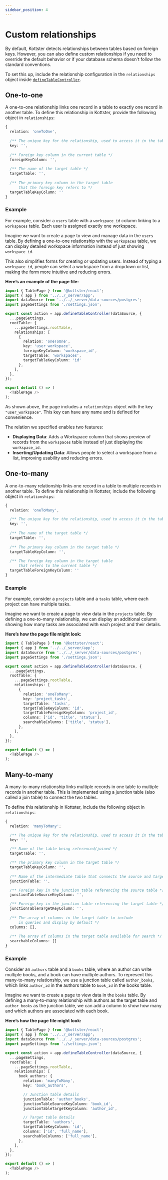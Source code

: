 ```yaml
---
sidebar_position: 4
---
```


# Custom relationships

By default, Kottster detects relationships between tables based on foreign keys. However, you can also define custom relationships if you need to override the default behavior or if your database schema doesn't follow the standard conventions.

To set this up, include the relationship configuration in the `relationships` object inside [`defineTableController`](/table/configuration/api).

## One-to-one

A one-to-one relationship links one record in a table to exactly one record in another table. To define this relationship in Kottster, provide the following object in `relationships`:

```typescript
{ 
  relation: 'oneToOne',
  
  /** The unique key for the relationship, used to access it in the table configuration */
  key: '',
  
  /** Foreign key column in the current table */   
  foreignKeyColumn: '',
  
  /** The name of the target table */      
  targetTable: '',
  
  /** The primary key column in the target table 
      that the foreign key refers to */ 
  targetTableKeyColumn: ''
}
```

### Example

For example, consider a `users` table with a `workspace_id` column linking to a `workspaces` table. Each user is assigned exactly one workspace.

Imagine we want to create a page to view and manage data in the `users` table. By defining a one-to-one relationship with the `workspaces` table, we can display detailed workspace information instead of just showing `workspace_id`.

This also simplifies forms for creating or updating users. Instead of typing a `workspace_id`, people can select a workspace from a dropdown or list, making the form more intuitive and reducing errors.

**Here’s an example of the page file:**

```typescript title="app/pages/users/index.jsx"
import { TablePage } from '@kottster/react';
import { app } from '../../_server/app';
import dataSource from '../../_server/data-sources/postgres';
import pageSettings from './settings.json';

export const action = app.defineTableController(dataSource, {
  ...pageSettings,
  rootTable: {
    ...pageSettings.rootTable,
    relationships: [
      {
        relation: 'oneToOne',
        key: 'user_workspace',
        foreignKeyColumn: 'workspace_id',    
        targetTable: 'workspaces',
        targetTableKeyColumn: 'id'
      },
    ],
  },
});

export default () => (
  <TablePage />
);
```

As shown above, the page includes a `relationships` object with the key `"user_workspace"`. This key can have any name and is defined for convenience. 

The relation we specified enables two features:

- **Displaying Data**: Adds a Workspace column that shows preview of records from the `workspaces` table instead of just displaying the `workspace_id`.
- **Inserting/Updating Data**: Allows people to select a workspace from a list, improving usability and reducing errors.

## One-to-many

A one-to-many relationship links one record in a table to multiple records in another table. To define this relationship in Kottster, include the following object in `relationships`:

```typescript
{
  relation: 'oneToMany',

  /** The unique key for the relationship, used to access it in the table configuration */
  key: '',
    
  /** The name of the target table */
  targetTable: '',
    
  /** The primary key column in the target table */ 
  targetTableKeyColumn: '',
    
  /** The foreign key column in the target table 
      that refers to the current table */ 
  targetTableForeignKeyColumn: ''
}
```

### Example

For example, consider a `projects` table and a `tasks` table, where each project can have multiple tasks.

Imagine we want to create a page to view data in the `projects` table. By defining a one-to-many relationship, we can display an additional column showing how many tasks are associated with each project and their details.

**Here’s how the page file might look:**

```typescript title="app/pages/projects/index.jsx"
import { TablePage } from '@kottster/react';
import { app } from '../../_server/app';
import dataSource from '../../_server/data-sources/postgres';
import pageSettings from './settings.json';

export const action = app.defineTableController(dataSource, {
  ...pageSettings,
  rootTable: {
    ...pageSettings.rootTable,
    relationships: [
      {
        relation: 'oneToMany',
        key: 'project_tasks',
        targetTable: 'tasks',
        targetTableKeyColumn: 'id',
        targetTableForeignKeyColumn: 'project_id',
        columns: ['id', 'title', 'status'],
        searchableColumns: ['title', 'status'],
      },
    ],
  },
});

export default () => (
  <TablePage />
);
```

## Many-to-many

A many-to-many relationship links multiple records in one table to multiple records in another table. This is implemented using a junction table (also called a join table) to connect the two tables.

To define this relationship in Kottster, include the following object in `relationships`:

```typescript
{
  relation: 'manyToMany';

  /** The unique key for the relationship, used to access it in the table configuration */
  key: '',

  /** Name of the table being referenced/joined */
  targetTable: '',

  /** The primary key column in the target table */
  targetTableKeyColumn: '',
  
  /** Name of the intermediate table that connects the source and target tables */
  junctionTable: '',

  /** Foreign key in the junction table referencing the source table */
  junctionTableSourceKeyColumn: '',

  /** Foreign key in the junction table referencing the target table */
  junctionTableTargetKeyColumn: '',
  
  /** The array of columns in the target table to include 
      in queries and display by default */ 
  columns: [],
  
  /** The array of columns in the target table available for search */ 
  searchableColumns: []
}
```

### Example

Consider an `authors` table and a `books` table, where an author can write multiple books, and a book can have multiple authors. To represent this many-to-many relationship, we use a junction table called `author_books`, which links `author_id` in the authors table to `book_id` in the books table.

Imagine we want to create a page to view data in the `books` table. By defining a many-to-many relationship with authors as the target table and `author_books` as the junction table, we can add a column to show how many and which authors are associated with each book.

**Here’s how the page file might look:**

```typescript title="app/pages/books/index.jsx"
import { TablePage } from '@kottster/react';
import { app } from '../../_server/app';
import dataSource from '../../_server/data-sources/postgres';
import pageSettings from './settings.json';

export const action = app.defineTableController(dataSource, {
  ...pageSettings,
  rootTable: {
    ...pageSettings.rootTable,
    relationships: [
      book_authors: {
        relation: 'manyToMany',
        key: 'book_authors',

        // Junction table details
        junctionTable: 'author_books',
        junctionTableSourceKeyColumn: 'book_id',
        junctionTableTargetKeyColumn: 'author_id',

        // Target table details
        targetTable: 'authors',
        targetTableKeyColumn: 'id',
        columns: ['id', 'full_name'],
        searchableColumns: ['full_name'],
      },
    ],
  },
});

export default () => (
  <TablePage />
);
```
